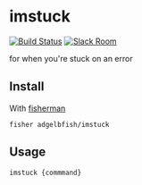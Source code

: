 # imstuck

[![Build Status][travis-badge]][travis-link]
[![Slack Room][slack-badge]][slack-link]

for when you're stuck on an error

## Install

With [fisherman]

```
fisher adgelbfish/imstuck
```

## Usage

```fish
imstuck {commmand}
```

[travis-link]: https://travis-ci.org/adgelbfish/imstuck
[travis-badge]: https://img.shields.io/travis/adgelbfish/imstuck.svg
[slack-link]: https://fisherman-wharf.herokuapp.com
[slack-badge]: https://fisherman-wharf.herokuapp.com/badge.svg
[fisherman]: https://github.com/fisherman/fisherman
